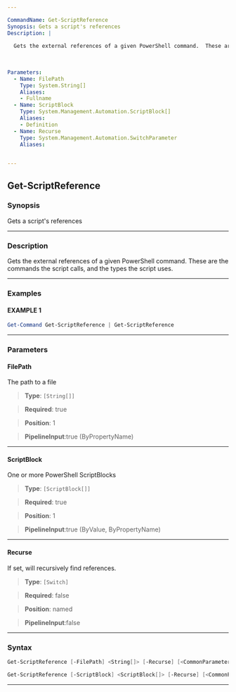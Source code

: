 ```yaml
---

CommandName: Get-ScriptReference
Synopsis: Gets a script's references
Description: |
  
  Gets the external references of a given PowerShell command.  These are the commands the script calls, and the types the script uses.
  
  
  
Parameters: 
  - Name: FilePath
    Type: System.String[]
    Aliases: 
    - Fullname
  - Name: ScriptBlock
    Type: System.Management.Automation.ScriptBlock[]
    Aliases: 
    - Definition
  - Name: Recurse
    Type: System.Management.Automation.SwitchParameter
    Aliases: 
    

---
```

Get-ScriptReference
-------------------
### Synopsis
Gets a script's references

---
### Description

Gets the external references of a given PowerShell command.  These are the commands the script calls, and the types the script uses.

---
### Examples
#### EXAMPLE 1
```PowerShell
Get-Command Get-ScriptReference | Get-ScriptReference
```

---
### Parameters
#### **FilePath**

The path to a file



> **Type**: ```[String[]]```

> **Required**: true

> **Position**: 1

> **PipelineInput**:true (ByPropertyName)



---
#### **ScriptBlock**

One or more PowerShell ScriptBlocks



> **Type**: ```[ScriptBlock[]]```

> **Required**: true

> **Position**: 1

> **PipelineInput**:true (ByValue, ByPropertyName)



---
#### **Recurse**

If set, will recursively find references.



> **Type**: ```[Switch]```

> **Required**: false

> **Position**: named

> **PipelineInput**:false



---
### Syntax
```PowerShell
Get-ScriptReference [-FilePath] <String[]> [-Recurse] [<CommonParameters>]
```
```PowerShell
Get-ScriptReference [-ScriptBlock] <ScriptBlock[]> [-Recurse] [<CommonParameters>]
```
---
